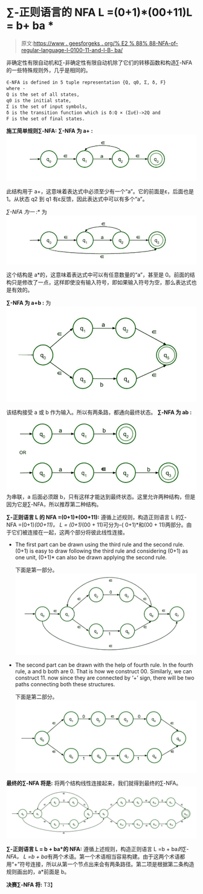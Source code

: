 # ∑-正则语言的 NFA L =(0+1)*(00+11)L = b+ ba *

> 原文:[https://www . geesforgeks . org/% E2 % 88% 88-NFA-of-regular-language-l-0100-11-and-l-B- ba/](https://www.geeksforgeeks.org/%e2%88%88-nfa-of-regular-language-l-0100-11-and-l-b-ba/)

非确定性有限自动机和∑-非确定性有限自动机除了它们的转移函数和构造∑-NFA 的一些特殊规则外，几乎是相同的。

```
∈-NFA is defined in 5 tuple representation {Q, q0, Σ, δ, F} 
where -
Q is the set of all states,
q0 is the initial state,
Σ is the set of input symbols,
δ is the transition function which is δ:Q × (Σ∪∈)->2Q and
F is the set of final states.

```

**施工简单规则∑-NFA:**
**∑-NFA 为 a+ :**
![](img/541b1add37a627710ba93e9576bb20e0.png)

此结构用于 a+，这意味着表达式中必须至少有一个“a”。它的前面是ε，后面也是 1。从状态 q2 到 q1 有ε反馈，因此表达式中可以有多个“a”。

**∑-NFA 为一* :**
为![](img/6813a46362220fb8c0a628a9e053e058.png)

这个结构是 a*的，这意味着表达式中可以有任意数量的“a”，甚至是 0。前面的结构只是修改了一点，这样即使没有输入符号，即如果输入符号为空，那么表达式也是有效的。

**∑-NFA 为 a+b :**
为![](img/432cb3aa5fbc59533d6136f8eb054575.png)

该结构接受 a 或 b 作为输入。所以有两条路，都通向最终状态。
**∑-NFA 为 ab :**
![](img/4fc6af2458a6540192ba4e247ec3d92f.png)
为串联，a 后面必须跟 b，只有这样才能达到最终状态。这里允许两种结构，但是因为它是∑-NFA，所以推荐第二种结构。

**∑-正则语言 L 的 NFA =(0+1)*(00+11):**
遵循上述规则，构造正则语言 L 的∑-NFA =(0+1)*(00+11)。
L = (0+1)*(00 + 11)可分为–( 0+1)*和(00 + 11)两部分。由于它们被连接在一起，这两个部分将彼此线性连接。

*   The first part can be drawn using the third rule and the second rule. (0+1) is easy to draw following the third rule and considering (0+1) as one unit, (0+1)* can also be drawn applying the second rule.

    下面是第一部分。
    ![](img/776483ca2d3da2f34f91a62f23034e36.png)

*   The second part can be drawn with the help of fourth rule. In the fourth rule, a and b both are 0\. That is how we construct 00\. Similarly, we can construct 11\. now since they are connected by ‘+’ sign, there will be two paths connecting both these structures.

    下面是第二部分。
    ![](img/e7cb1b506e7d2f1950db59ee911c4a61.png)

**最终的∑-NFA 将是:**
将两个结构线性连接起来，我们就得到最终的∑-NFA。
![](img/13109e9530adfba47743022c53af0fe7.png)

**∑-正则语言 L = b + ba*的 NFA:**
遵循上述规则，构造正则语言 L =b + ba*的∑-NFA。
L =b + ba*有两个术语。第一个术语相当容易构建。由于这两个术语都用“+”符号连接，所以从第一个节点出来会有两条路径。第二项是根据第二条构造规则画出的，a*前面是 b。

**决赛∑-NFA 将:**
T3】